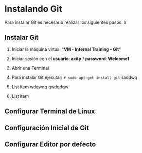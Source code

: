 # Instalando Git
Para instalar Git es necesario realizar los siguientes pasos:
Ir 
## Instalar Git
 1. Iniciar la máquina virtual "**VM - Internal Training - Git**"
 2. Iniciar sesión con el **usuario**: **axity** / **password**: **Welcome1**
 3. Abrir una Terminal
 4. Para instalar Git ejecutar:
``# sudo apt-get install git``
saddwq
 5. List item
wdqwdq
qwdqdqw

1. List item

## Configurar Terminal de Linux

## Configuración Inicial de Git

## Configurar Editor por defecto


<!--stackedit_data:
eyJoaXN0b3J5IjpbLTE3NjY4MzMyNzcsLTMwNDEyNjMxOCwxOT
Y4MDcxODM0LC0xOTM4NzI1NjcxLDM1OTY3MzQ2LDczMDk5ODEx
Nl19
-->